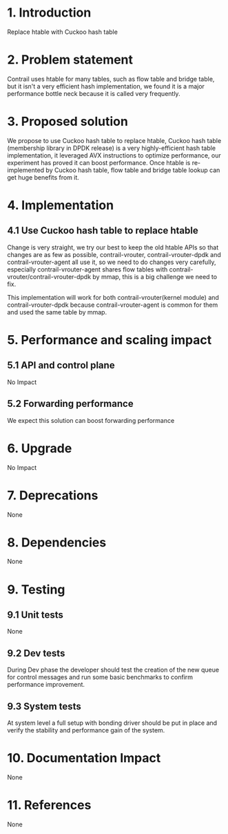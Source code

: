 
# 1. Introduction
Replace htable with Cuckoo hash table

# 2. Problem statement
Contrail uses htable for many tables, such as flow table and bridge table, but it isn't a very
efficient hash implementation, we found it is a major performance bottle neck because it is called
very frequently.

# 3. Proposed solution
We propose to use Cuckoo hash table to replace htable, Cuckoo hash table (membership library in DPDK
release) is a very highly-efficient hash table implementation, it leveraged AVX instructions to
optimize performance, our experiment has proved it can boost performance. Once htable
is re-implemented by Cuckoo hash table, flow table and bridge table lookup can get huge benefits
from it.

# 4. Implementation
## 4.1 Use Cuckoo hash table to replace htable
Change is very straight, we try our best to keep the old htable APIs so that changes are as few as
possible, contrail-vrouter, contrail-vrouter-dpdk and contrail-vrouter-agent all use it, so we
need to do changes very carefully, especially contrail-vrouter-agent shares flow tables with
contrail-vrouter/contrail-vrouter-dpdk by mmap, this is a big challenge we need to fix.

This implementation will work for both contrail-vrouter(kernel module) and contrail-vrouter-dpdk
because contrail-vrouter-agent is common for them and used the same table by mmap.

# 5. Performance and scaling impact
## 5.1 API and control plane
No Impact

## 5.2 Forwarding performance
We expect this solution can boost forwarding performance

# 6. Upgrade
No Impact

# 7. Deprecations
None

# 8. Dependencies
None

# 9. Testing
## 9.1 Unit tests
None
## 9.2 Dev tests
During Dev phase the developer should test the creation of the new queue for control messages and run
some basic benchmarks to confirm performance improvement.
## 9.3 System tests
At system level a full setup with bonding driver should be put in place and verify the stability and 
performance gain of the system.

# 10. Documentation Impact
None

# 11. References
None
